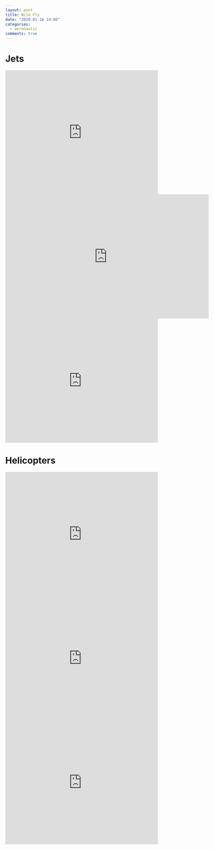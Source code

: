 ```yaml
---
layout: post
title: Wild Fly
date: "2020-01-18 14:00"
categories:
  - aeronautic
comments: true
---
```


# Jets

<iframe title="YouTube video player" width="480" height="390" src="http://www.youtube.com/embed/nltc_dq_VXI" frameborder="0" allowfullscreen></iframe>

<iframe title="YouTube video player" width="640" height="390" src="http://www.youtube.com/embed/MeYnhMC_nM0" frameborder="0" allowfullscreen></iframe>

<iframe title="YouTube video player" width="480" height="390" src="http://www.youtube.com/embed/mVNOmP0QIAQ" frameborder="0" allowfullscreen></iframe>

# Helicopters

<iframe title="YouTube video player" width="480" height="390" src="http://www.youtube.com/embed/j6uIsGebsiE" frameborder="0" allowfullscreen></iframe>

<iframe title="YouTube video player" width="480" height="390" src="http://www.youtube.com/embed/3jcXi_nlJDI" frameborder="0" allowfullscreen></iframe>

<iframe title="YouTube video player" width="480" height="390" src="http://www.youtube.com/embed/f9SuWBE0PEg" frameborder="0" allowfullscreen></iframe>
